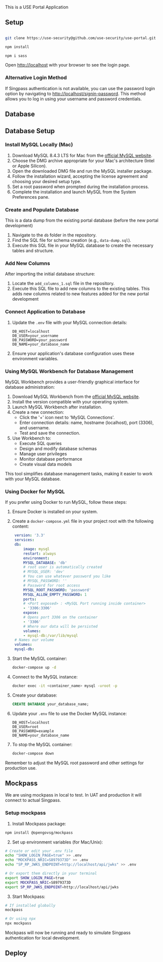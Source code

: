 This is a USE Portal Application

## Setup



```bash

git clone https://use-security@github.com/use-security/use-portal.git 

npm install

npm i sass

```

Open [http://localhost](http://localhost:3000) with your browser to see the login page.

### Alternative Login Method

If Singpass authentication is not available, you can use the password login option by navigating to [http://localhost/signin-password](http://localhost/signin-password). This method allows you to log in using your username and password credentials.

## Database

## Database Setup

### Install MySQL Locally (Mac)

1. Download MySQL 8.4.3 LTS for Mac from the [official MySQL website](https://dev.mysql.com/downloads/mysql/8.4.html).
2. Choose the DMG archive appropriate for your Mac's architecture (Intel or Apple Silicon).
3. Open the downloaded DMG file and run the MySQL installer package.
4. Follow the installation wizard, accepting the license agreement and choosing your desired setup type.
5. Set a root password when prompted during the installation process.
6. Complete the installation and launch MySQL from the System Preferences pane.

### Create and Populate Database
This is a data dump from the existing portal database (before the new portal development)
1. Navigate to the `db` folder in the repository.
2. Find the SQL file for schema creation (e.g., `data-dump.sql`).
3. Execute this SQL file in your MySQL database to create the necessary tables and structure.

### Add New Columns

After importing the initial database structure:

1. Locate the `add_columns_1.sql` file in the repository.
2. Execute this SQL file to add new columns to the existing tables.
This adds new columns related to new features added for the new portal development

### Connect Application to Database

1. Update the `.env` file with your MySQL connection details:

   ```
   DB_HOST=localhost
   DB_USER=your_username
   DB_PASSWORD=your_password
   DB_NAME=your_database_name
   ```

2. Ensure your application's database configuration uses these environment variables.

### Using MySQL Workbench for Database Management

MySQL Workbench provides a user-friendly graphical interface for database administration:

1. Download MySQL Workbench from the [official MySQL website](https://dev.mysql.com/downloads/workbench/).
2. Install the version compatible with your operating system.
3. Launch MySQL Workbench after installation.
4. Create a new connection:
   - Click the '+' icon next to 'MySQL Connections'.
   - Enter connection details: name, hostname (localhost), port (3306), and username.
   - Test and save the connection.
5. Use Workbench to:
   - Execute SQL queries
   - Design and modify database schemas
   - Manage user privileges
   - Monitor database performance
   - Create visual data models

This tool simplifies database management tasks, making it easier to work with your MySQL database.

### Using Docker for MySQL

If you prefer using Docker to run MySQL, follow these steps:

1. Ensure Docker is installed on your system.

2. Create a `docker-compose.yml` file in your project root with the following content:

   ```yaml
    version: '3.3'
    services:
    db:
        image: mysql
        restart: always
        environment:
        MYSQL_DATABASE: 'db'
        # root user is automatically created
        # MYSQL_USER: 'dev'
        # You can use whatever password you like
        # MYSQL_PASSWORD: ''
        # Password for root access
        MYSQL_ROOT_PASSWORD: 'password'
        MYSQL_ALLOW_EMPTY_PASSWORD: 1
        ports:
        # <Port exposed> : <MySQL Port running inside container>
        - '3306:3306'
        expose:
        # Opens port 3306 on the container
        - '3306'
        # Where our data will be persisted
        volumes:
        - mysql-db:/var/lib/mysql
    # Names our volume
    volumes:
    mysql-db:
   ```

3. Start the MySQL container:
   ```bash
   docker-compose up -d
   ```

4. Connect to the MySQL instance:
   ```bash
   docker exec -it <container_name> mysql -uroot -p
   ```

5. Create your database:
   ```sql
   CREATE DATABASE your_database_name;
   ```

6. Update your `.env` file to use the Docker MySQL instance:
   ```
   DB_HOST=localhost
   DB_USER=root
   DB_PASSWORD=example
   DB_NAME=your_database_name
   ```

7. To stop the MySQL container:
   ```bash
   docker-compose down
   ```

Remember to adjust the MySQL root password and other settings for production use.



## Mockpass

We are using mockpass in local to test. In UAT and production it will connect to actual Singpass.

### Setup mockpass 

1. Install Mockpass package:
```bash 
npm install @opengovsg/mockpass
```

2. Set up environment variables (for Mac/Unix):
```bash
# Create or edit your .env file
echo "SHOW_LOGIN_PAGE=true" >> .env
echo "MOCKPASS_NRIC=S8979373D" >> .env
echo "SP_RP_JWKS_ENDPOINT=http://localhost/api/jwks" >> .env

# Or export them directly in your terminal
export SHOW_LOGIN_PAGE=true
export MOCKPASS_NRIC=S8979373D
export SP_RP_JWKS_ENDPOINT=http://localhost/api/jwks
```

3. Start Mockpass:
```bash
# If installed globally
mockpass

# Or using npx
npx mockpass
```

Mockpass will now be running and ready to simulate Singpass authentication for local development.

## Deploy 
